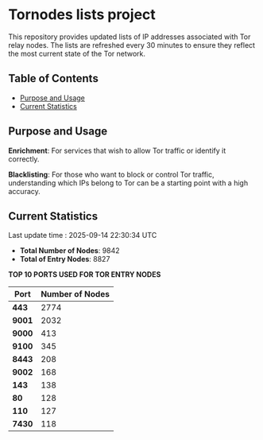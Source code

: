# Tornodes lists project

This repository provides updated lists of IP addresses associated with Tor relay nodes. The lists are refreshed every 30 minutes to ensure they reflect the most current state of the Tor network.

## Table of Contents

- [Purpose and Usage](#purpose-and-usage)
- [Current Statistics](#current-statistics)


## Purpose and Usage

**Enrichment**: For services that wish to allow Tor traffic or identify it correctly.

**Blacklisting**: For those who want to block or control Tor traffic, understanding which IPs belong to Tor can be a starting point with a high accuracy.

## Current Statistics

Last update time : 2025-09-14 22:30:34 UTC

- **Total Number of Nodes**: 9842
- **Total of Entry Nodes**: 8827

**TOP 10 PORTS USED FOR TOR ENTRY NODES**

| **Port** | **Number of Nodes** |
|------|-----------------|
| **443**   | 2774  |
| **9001**   | 2032  |
| **9000**   | 413  |
| **9100**   | 345  |
| **8443**   | 208  |
| **9002**   | 168  |
| **143**   | 138  |
| **80**   | 128  |
| **110**   | 127  |
| **7430**   | 118  |

